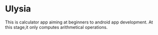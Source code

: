 # Ulysia
This is calculator app aiming at beginners to android app development. At this stage,it only computes arithmetical operations.
